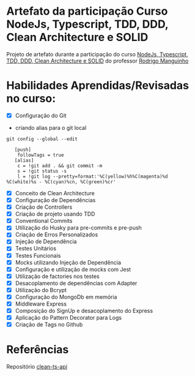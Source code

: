 # Artefato da participação Curso NodeJs, Typescript, TDD, DDD, Clean Architecture e SOLID

Projeto de artefato durante a participação do curso [NodeJs, Typescript, TDD, DDD, Clean Architecture e SOLID](https://www.udemy.com/course/tdd-com-mango/) do professor [Rodrigo Manguinho](https://github.com/rmanguinho)

# Habilidades Aprendidas/Revisadas no curso:

- [x] Configuração do Git
- criando alias para o git local

`git config --global --edit`

```
   [push]
    followTags = true
   [alias]
    c = !git add . && git commit -m
    s = !git status -s
    l = !git log --pretty=format:'%C(yellow)%h%C(magenta)%d %C(white)%s - %C(cyan)%cn, %C(green)%cr'
```

- [x] Conceito de Clean Architecture
- [x] Configuração de Dependências
- [x] Criação de Controllers
- [x] Criação de projeto usando TDD
- [x] Conventional Commits
- [x] Utilização do Husky para pre-commits e pre-push
- [x] Criação de Erros Personalizados
- [x] Injeção de Dependência
- [x] Testes Unitários
- [x] Testes Funcionais
- [x] Mocks utilizando Injeção de Dependência
- [x] Configuração e utilização de mocks com Jest
- [x] Utilização de factories nos testes
- [x] Desacoplamento de dependências com Adapter
- [x] Utilização do Bcrypt
- [x] Configuração do MongoDb em memória
- [x] Middleware Express
- [x] Composição do SignUp e desacoplamento do Express
- [x] Aplicação do Pattern Decorator para Logs
- [x] Criação de Tags no Github

# Referências

Repositório [clean-ts-api](https://github.com/rmanguinho/clean-ts-api)

```

```
